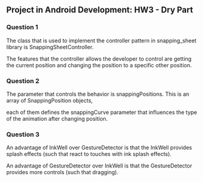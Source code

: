 ## Project in Android Development: HW3 - Dry Part
### Question 1
The class that is used to implement the controller pattern in snapping_sheet library is SnappingSheetController.

The features that the controller allows the developer to control are getting the current position and changing the position to a specific other position.

### Question 2
The parameter that controls the behavior is snappingPositions. This is an array of SnappingPosition objects,

each of them defines the snappingCurve parameter that influences the type of the animation after changing position.

### Question 3
An advantage of InkWell over GestureDetector is that the InkWell provides splash effects (such that react to touches with ink splash effects).

An advantage of GestureDetector over InkWell is that the GestureDetector provides more controls (such that dragging).
